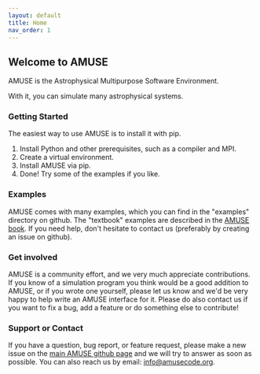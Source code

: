 ```yaml
---
layout: default
title: Home
nav_order: 1
---
```

## Welcome to AMUSE

AMUSE is the Astrophysical Multipurpose Software Environment.

With it, you can simulate many astrophysical systems.

### Getting Started

The easiest way to use AMUSE is to install it with pip.
1. Install Python and other prerequisites, such as a compiler and MPI.
2. Create a virtual environment.
3. Install AMUSE via pip.
4. Done! Try some of the examples if you like.

### Examples

AMUSE comes with many examples, which you can find in the "examples" directory on github.
The "textbook" examples are described in the [AMUSE book](https://iopscience.iop.org/book/978-0-7503-1320-9).
If you need help, don't hesitate to contact us (preferably by creating an issue on github).

### Get involved

AMUSE is a community effort, and we very much appreciate contributions.
If you know of a simulation program you think would be a good addition to AMUSE, or if you wrote one yourself, please let us know and we'd be very happy to help write an AMUSE interface for it.
Please do also contact us if you want to fix a bug, add a feature or do something else to contribute!

### Support or Contact

If you have a question, bug report, or feature request, please make a new issue on the [main AMUSE github page](https://github.com/amusecode/amuse) and we will try to answer as soon as possible.
You can also reach us by email: <info@amusecode.org>.
